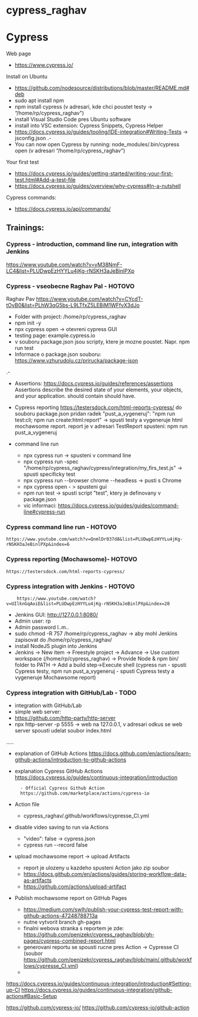 # cypress_raghav

# Cypress

Web page
- https://www.cypress.io/

Install on Ubuntu
- https://github.com/nodesource/distributions/blob/master/README.md#deb
- sudo apt install npm
- npm install cypress (v adresari, kde chci poustet testy -> “/home/rp/cypress_raghav")
- install Visual Studio Code pres Ubuntu software
- install into VSC extension: Cypress Snippets, Cypress Helper
- https://docs.cypress.io/guides/tooling/IDE-integration#Writing-Tests -> jsconfig.json
.-
- You can now open Cypress by running: 
node_modules/.bin/cypress open (v adresari “/home/rp/cypress_raghav")

Your first test
- https://docs.cypress.io/guides/getting-started/writing-your-first-test.html#Add-a-test-file
- https://docs.cypress.io/guides/overview/why-cypress#In-a-nutshell
 
 Cypress commands:
- https://docs.cypress.io/api/commands/
    
## Trainings:

### Cypress - introduction, command line run, integration with Jenkins
 https://www.youtube.com/watch?v=yM38NmF-LC4&list=PLUDwpEzHYYLu4jKg-rNSKH3aJeBinlPXp


### Cypress - vseobecne Raghav Pal - HOTOVO
 Raghav Pav https://www.youtube.com/watch?v=CYcdT-tOvB0&list=PLhW3qG5bs-L9LTfxZ5LEBiM1WFfvX3dJo
 

- Folder with project: /home/rp/cypress_raghav
- npm init -y
- npx cypress open -> otevreni cypress GUI
- testing page: example.cypress.io
- v souboru package.json jsou scripty, ktere je mozne poustet. Napr. npm run test
- Informace o package.json souboru: https://www.vzhurudolu.cz/prirucka/package-json

.-
- Assertions:
https://docs.cypress.io/guides/references/assertions
Assertions describe the desired state of your elements, your objects, and your application.
should contain
should have.

- Cypress reporting
https://testersdock.com/html-reports-cypress/
do souboru package.json pridan radek "pust_a_vygeneruj": "npm run test:cli; npm run create:html:report" -> spusti testy a vygeneruje html mochawsome report.
report je v adresari TestReport
spusteni: npm run pust_a_vygeneruj

- command line run
	- npx cypress run -> spusteni v command line
	- npx cypress run -spec "/home/rp/cypress_raghav/cypress/integration/my_firs_test.js" -> spusti specificky test
	- npx cypress run --browser chrome --headless -> pusti s Chrome
	- npx cypress open - > spusteni gui
	- npm run test -> spusti script "test", ktery je definovany v package.json
	- vic informaci: https://docs.cypress.io/guides/guides/command-line#cypress-run


### Cypress  command line run - HOTOVO
	https://www.youtube.com/watch?v=QnmlDr037d8&list=PLUDwpEzHYYLu4jKg-rNSKH3aJeBinlPXp&index=6 
	
### Cypress reporting (Mochawsome)- HOTOVO
	https://testersdock.com/html-reports-cypress/
       
###  Cypress  integration with Jenkins - HOTOVO
        https://www.youtube.com/watch?v=UIlknGqAoiE&list=PLUDwpEzHYYLu4jKg-rNSKH3aJeBinlPXp&index=20
- Jenkins GUI: http://127.0.0.1:8080/ 
- Admin user: rp 
- Admin password l..m.. 
- sudo chmod -R 757 /home/rp/cypress_raghav -> aby mohl Jenkins zapisovat do /home/rp/cypress_raghav/
- install NodeJS plugin into Jenkins
- Jenkins -> New item -> Freestyle project -> Advance -> Use custom workspace (/home/rp/cypress_raghav) -> Provide Node & npm bin/ folder to PATH -> Add a build step->Execute shell (cypress run - spusti Cypress testy, npm run pust_a_vygeneruj - spusti Cypress testy a vygeneruje Mochawsome report)

###  Cypress integration with GitHub/Lab - TODO 

- integration with GitHub/Lab
- simple web server: 
- https://github.com/http-party/http-server 
- npx http-server -p 5555 -> web na 127.0.0.1, v adresari odkus se web server spousti udelat soubor index.html

.....

- explanation of GitHub Actions
https://docs.github.com/en/actions/learn-github-actions/introduction-to-github-actions

- explanation Cypress GitHub Actions
https://docs.cypress.io/guides/continuous-integration/introduction

		- Official Cypress Github Action
		https://github.com/marketplace/actions/cypress-io
		
- Action file
	- cypress_raghav/.github/workflows/cypresse_CI.yml

- disable video saving to run via Actions
	- "video": false -> cypress.json
	-  cypress run --record false

- upload mochawsome report -> upload Artifacts
	- report je ulozeny u kazdeho spusteni Action jako zip soubor 
 	- https://docs.github.com/en/actions/guides/storing-workflow-data-as-artifacts
	- https://github.com/actions/upload-artifact

- Publish mochawsome report on GitHub Pages
	- https://medium.com/swlh/publish-your-cypress-test-report-with-github-actions-47248788713a
	- nutne vytvorit branch gh-pages
	- finalni webova stranka s reportem je zde: https://github.com/penizekr/cypress_raghav/blob/gh-pages/cypress-combined-report.html
	- generovani reportu se spousti rucne pres Action -> Cypresse CI (soubor https://github.com/penizekr/cypress_raghav/blob/main/.github/workflows/cypresse_CI.yml)
	- 


https://docs.cypress.io/guides/continuous-integration/introduction#Setting-up-CI
https://docs.cypress.io/guides/continuous-integration/github-actions#Basic-Setup

https://github.com/cypress-io/
https://github.com/cypress-io/github-action
